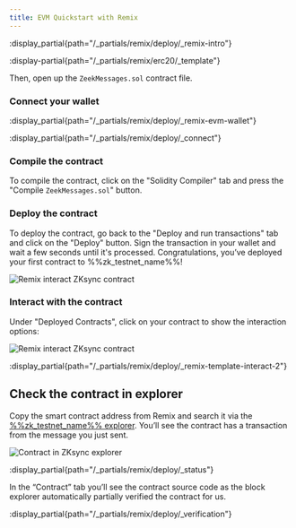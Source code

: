 ```yaml
---
title: EVM Quickstart with Remix
---
```


:display_partial{path="/_partials/remix/deploy/_remix-intro"}

:display-partial{path="/_partials/remix/erc20/_template"}

Then, open up the `ZeekMessages.sol` contract file.

### Connect your wallet

:display_partial{path="/_partials/remix/deploy/_remix-evm-wallet"}

:display_partial{path="/_partials/remix/deploy/_connect"}

### Compile the contract

To compile the contract, click on the "Solidity Compiler" tab and press the "Compile `ZeekMessages.sol`" button.

### Deploy the contract

To deploy the contract, go back to the "Deploy and run transactions" tab and click on the "Deploy" button.
Sign the transaction in your wallet and wait a few seconds until it's processed. Congratulations, you’ve
deployed your first contract to %%zk_testnet_name%%!

![Remix interact ZKsync contract](/images/101-quickstart/deploy.gif)

### Interact with the contract

Under "Deployed Contracts", click on your contract to show the interaction options:

![Remix interact ZKsync contract](/images/101-quickstart/interact.gif)

:display_partial{path="/_partials/remix/deploy/_remix-template-interact-2"}

## Check the contract in explorer

Copy the smart contract address from Remix and search it via the [%%zk_testnet_name%%
explorer](%%zk_testnet_block_explorer_url%%). You’ll see the contract has a transaction from the message you just sent.

![Contract in ZKsync explorer](/images/101-quickstart/explorer.png)

:display_partial{path="/_partials/remix/deploy/_status"}

In the “Contract” tab you’ll see the contract source code as the block explorer automatically partially verified the contract for us.

:display_partial{path="/_partials/remix/deploy/_verification"}
